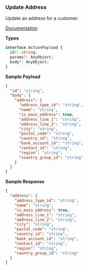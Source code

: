 ### Update Address

Update an address for a customer.

[Documentation](https://developer.sage.com/accounting/reference/contacts/#tag/Addresses)

**Types**

```ts
interface ActionPayload {
  id?: string;
  params?: AnyObject;
  body?: AnyObject;
}
```

**Sample Payload**

```json
{
  "id": "string",
  "body": {
    "address": {
      "address_type_id": "string",
      "name": "string",
      "is_main_address": true,
      "address_line_1": "string",
      "address_line_2": "string",
      "city": "string",
      "postal_code": "string",
      "country_id": "string",
      "bank_account_id": "string",
      "contact_id": "string",
      "region": "string",
      "country_group_id": "string"
    }
  }
}
```

**Sample Response**

```json
{
  "address": {
    "address_type_id": "string",
    "name": "string",
    "is_main_address": true,
    "address_line_1": "string",
    "address_line_2": "string",
    "city": "string",
    "postal_code": "string",
    "country_id": "string",
    "bank_account_id": "string",
    "contact_id": "string",
    "region": "string",
    "country_group_id": "string"
  }
}
```
